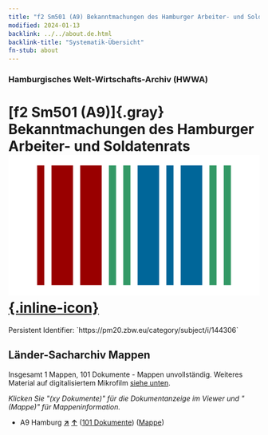 ```yaml
---
title: "f2 Sm501 (A9) Bekanntmachungen des Hamburger Arbeiter- und Soldatenrats"
modified: 2024-01-13
backlink: ../../about.de.html
backlink-title: "Systematik-Übersicht"
fn-stub: about
---
```


### Hamburgisches Welt-Wirtschafts-Archiv (HWWA)

# [f2 Sm501 (A9)]{.gray}&#8201; Bekanntmachungen des Hamburger Arbeiter- und Soldatenrats &#160; [![Wikidata](/images/Wikidata-logo.svg "Wikidata"){.inline-icon}](http://www.wikidata.org/entity/Q104699330)

<div class="hint">Persistent Identifier: `https://pm20.zbw.eu/category/subject/i/144306`</div>







## Länder-Sacharchiv Mappen






Insgesamt 1 Mappen, 101 Dokumente - Mappen unvollständig. Weiteres Material auf digitalisiertem Mikrofilm [siehe unten](#filmsections).

_Klicken Sie "(xy Dokumente)" für die Dokumentanzeige im Viewer und "(Mappe)" für Mappeninformation._



- A9 Hamburg [**&nearr;**](../../../geo/i/140905/about.de.html "Hamburg (alle Mappen)") [**&uarr;**](../../../geo/about.de.html#A9 "Ländersystematik") (<a href="https://pm20.zbw.eu/iiifview/folder/sh/140905,144306" title="über: Hamburg : Bekanntmachungen des Hamburger Arbeiter- und Soldatenrats" target="_blank">101 Dokumente</a>) ([Mappe](../../../../folder/sh/1409xx/140905/1443xx/144306/about.de.html))



<a id="filmsections" />













